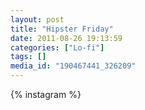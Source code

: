 ```yaml
---
layout: post
title: "Hipster Friday"
date: 2011-08-26 19:13:59
categories: ["Lo-fi"]
tags: []
media_id: "190467441_326209"
---
```


{% instagram %}
